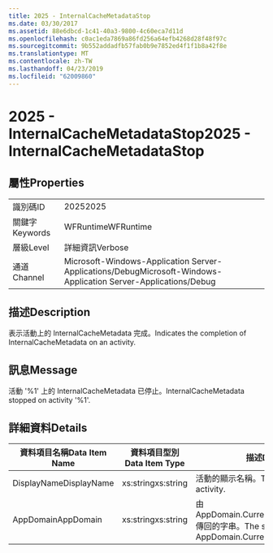 ```yaml
---
title: 2025 - InternalCacheMetadataStop
ms.date: 03/30/2017
ms.assetid: 88e6dbcd-1c41-40a3-9800-4c60eca7d11d
ms.openlocfilehash: c0ac1eda7869a86fd256a64efb4268d28f48f97c
ms.sourcegitcommit: 9b552addadfb57fab0b9e7852ed4f1f1b8a42f8e
ms.translationtype: MT
ms.contentlocale: zh-TW
ms.lasthandoff: 04/23/2019
ms.locfileid: "62009860"
---
```

# <a name="2025---internalcachemetadatastop"></a><span data-ttu-id="71ab0-102">2025 - InternalCacheMetadataStop</span><span class="sxs-lookup"><span data-stu-id="71ab0-102">2025 - InternalCacheMetadataStop</span></span>
## <a name="properties"></a><span data-ttu-id="71ab0-103">屬性</span><span class="sxs-lookup"><span data-stu-id="71ab0-103">Properties</span></span>  
  
|||  
|-|-|  
|<span data-ttu-id="71ab0-104">識別碼</span><span class="sxs-lookup"><span data-stu-id="71ab0-104">ID</span></span>|<span data-ttu-id="71ab0-105">2025</span><span class="sxs-lookup"><span data-stu-id="71ab0-105">2025</span></span>|  
|<span data-ttu-id="71ab0-106">關鍵字</span><span class="sxs-lookup"><span data-stu-id="71ab0-106">Keywords</span></span>|<span data-ttu-id="71ab0-107">WFRuntime</span><span class="sxs-lookup"><span data-stu-id="71ab0-107">WFRuntime</span></span>|  
|<span data-ttu-id="71ab0-108">層級</span><span class="sxs-lookup"><span data-stu-id="71ab0-108">Level</span></span>|<span data-ttu-id="71ab0-109">詳細資訊</span><span class="sxs-lookup"><span data-stu-id="71ab0-109">Verbose</span></span>|  
|<span data-ttu-id="71ab0-110">通道</span><span class="sxs-lookup"><span data-stu-id="71ab0-110">Channel</span></span>|<span data-ttu-id="71ab0-111">Microsoft-Windows-Application Server-Applications/Debug</span><span class="sxs-lookup"><span data-stu-id="71ab0-111">Microsoft-Windows-Application Server-Applications/Debug</span></span>|  
  
## <a name="description"></a><span data-ttu-id="71ab0-112">描述</span><span class="sxs-lookup"><span data-stu-id="71ab0-112">Description</span></span>  
 <span data-ttu-id="71ab0-113">表示活動上的 InternalCacheMetadata 完成。</span><span class="sxs-lookup"><span data-stu-id="71ab0-113">Indicates the completion of InternalCacheMetadata on an activity.</span></span>  
  
## <a name="message"></a><span data-ttu-id="71ab0-114">訊息</span><span class="sxs-lookup"><span data-stu-id="71ab0-114">Message</span></span>  
 <span data-ttu-id="71ab0-115">活動 '%1' 上的 InternalCacheMetadata 已停止。</span><span class="sxs-lookup"><span data-stu-id="71ab0-115">InternalCacheMetadata stopped on activity '%1'.</span></span>  
  
## <a name="details"></a><span data-ttu-id="71ab0-116">詳細資料</span><span class="sxs-lookup"><span data-stu-id="71ab0-116">Details</span></span>  
  
|<span data-ttu-id="71ab0-117">資料項目名稱</span><span class="sxs-lookup"><span data-stu-id="71ab0-117">Data Item Name</span></span>|<span data-ttu-id="71ab0-118">資料項目型別</span><span class="sxs-lookup"><span data-stu-id="71ab0-118">Data Item Type</span></span>|<span data-ttu-id="71ab0-119">描述</span><span class="sxs-lookup"><span data-stu-id="71ab0-119">Description</span></span>|  
|--------------------|--------------------|-----------------|  
|<span data-ttu-id="71ab0-120">DisplayName</span><span class="sxs-lookup"><span data-stu-id="71ab0-120">DisplayName</span></span>|<span data-ttu-id="71ab0-121">xs:string</span><span class="sxs-lookup"><span data-stu-id="71ab0-121">xs:string</span></span>|<span data-ttu-id="71ab0-122">活動的顯示名稱。</span><span class="sxs-lookup"><span data-stu-id="71ab0-122">The display name of the activity.</span></span>|  
|<span data-ttu-id="71ab0-123">AppDomain</span><span class="sxs-lookup"><span data-stu-id="71ab0-123">AppDomain</span></span>|<span data-ttu-id="71ab0-124">xs:string</span><span class="sxs-lookup"><span data-stu-id="71ab0-124">xs:string</span></span>|<span data-ttu-id="71ab0-125">由 AppDomain.CurrentDomain.FriendlyName 傳回的字串。</span><span class="sxs-lookup"><span data-stu-id="71ab0-125">The string returned by AppDomain.CurrentDomain.FriendlyName.</span></span>|
